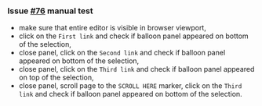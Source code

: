 ### Issue [#76](https://github.com/ckeditor/ckeditor5-ui-default/issues/76) manual test

 - make sure that entire editor is visible in browser viewport,
 - click on the `First link` and check if balloon panel appeared on bottom of the selection,
 - close panel, click on the `Second link` and check if balloon panel appeared on bottom of the selection,
 - close panel, click on the `Third link` and check if balloon panel appeared on top of the selection,
 - close panel, scroll page to the `SCROLL HERE` marker, click on the `Third link` and check
 if balloon panel appeared on bottom of the selection.
